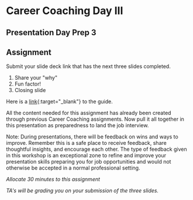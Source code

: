 # Career Coaching Day III

## Presentation Day Prep 3

## Assignment 

Submit your slide deck link that has the next three slides completed.
1. Share your "why"
1. Fun factor!
1. Closing slide

Here is a [link](https://docs.google.com/presentation/d/1T_tZ3T-TSXNS6f-mt-As_LAtzdbZYewnCcwak8jIjdk/edit?usp=sharing){:target="_blank"} to the guide. 


All the content needed for this assignment has already been created through previous Career Coaching assignments. Now pull it all together in this presentation as preparedness to land the job interview. 

Note: During presentations, there will be feedback on wins and ways to improve. Remember this is a safe place to receive feedback, share thoughtful insights, and encourage each other. The type of feedback given in this workshop is an exceptional zone to refine and improve your presentation skills preparing you for job opportunities and would not otherwise be accepted in a normal professional setting.  

_Allocate 30 minutes to this assignment_ 

_TA's will be grading you on your submission of the three slides._
